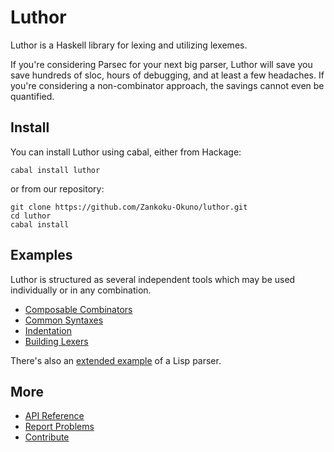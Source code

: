 Luthor
======

Luthor is a Haskell library for lexing and utilizing lexemes.

If you're considering Parsec for your next big parser, Luthor will save you save hundreds of sloc, hours of debugging, and at least a few headaches. If you're considering a non-combinator approach, the savings cannot even be quantified.


Install
-------

You can install Luthor using cabal, either from Hackage:

```
cabal install luthor
```

or from our repository:

```
git clone https://github.com/Zankoku-Okuno/luthor.git
cd luthor
cabal install
```


Examples
--------

Luthor is structured as several independent tools which may be used individually or in any combination.

* [Composable Combinators](combinator.md)
* [Common Syntaxes](syntax.md)
* [Indentation](indent.md)
* [Building Lexers](lex.md)

There's also an [extended example](lisp.md) of a Lisp parser.

More
----

* [API Reference](https://hackage.haskell.org/package/luthor)
* [Report Problems](https://github.com/Zankoku-Okuno/luthor/issues)
* [Contribute](https://github.com/Zankoku-Okuno/luthor)